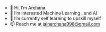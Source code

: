 - 👋 Hi, I’m Archana 
- 👀 I’m interested Machine Learning , and AI
- 🌱 I’m currently self learning to upskill myself
- 📫 Reach me at jainarchana998@gmail.com 

<!---
ArchanaJain5/ArchanaJain5 is a ✨ special ✨ repository because its `README.md` (this file) appears on your GitHub profile.
You can click the Preview link to take a look at your changes.
--->
